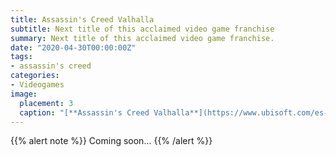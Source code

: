 ```yaml
---
title: Assassin's Creed Valhalla
subtitle: Next title of this acclaimed video game franchise
summary: Next title of this acclaimed video game franchise.
date: "2020-04-30T00:00:00Z"
tags:
- assassin's creed
categories:
- Videogames
image:
  placement: 3
  caption: "[**Assassin's Creed Valhalla**](https://www.ubisoft.com/es-es/game/assassins-creed/valhalla)"
---
```


{{% alert note %}}
Coming soon...
{{% /alert %}}